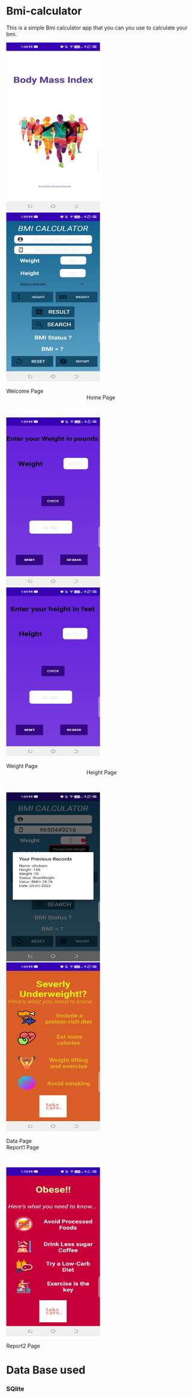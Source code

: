 # Bmi-calculator
This is a simple Bmi calculator app that you can you use to calculate your bmi.

<p>
  <img src="scrrenshots/welcome.png" height="450px" width="250px">
  &emsp;&emsp;&emsp;&emsp;&emsp;&emsp;&emsp;&emsp;&emsp;&emsp;&emsp;&emsp;&emsp;&emsp;&emsp;
  <img src="scrrenshots/home.png" height="450px" width="250px">
</p>
<p>Welcome Page 
  &emsp;&emsp;&emsp;&emsp;&emsp;&emsp;&emsp;&emsp;&emsp;&emsp;&emsp;&emsp;&emsp;&emsp;&emsp; &emsp;&emsp;&emsp;&emsp;&emsp;&emsp;&emsp;&emsp;&emsp;&emsp;&emsp;&emsp;&emsp;&emsp;&emsp;
  Home Page
</p>
<br>
<p>
  <img src="scrrenshots/weight.png" height="450px" width="250px">
  &emsp;&emsp;&emsp;&emsp;&emsp;&emsp;&emsp;&emsp;&emsp;&emsp;&emsp;&emsp;&emsp;&emsp;&emsp;
  <img src="scrrenshots/height.png" height="450px" width="250px">
</p>
<p>Weight Page 
 &emsp;&emsp;&emsp;&emsp;&emsp;&emsp;&emsp;&emsp;&emsp;&emsp;&emsp;&emsp;&emsp;&emsp;&emsp;        &emsp;&emsp;&emsp;&emsp;&emsp;&emsp;&emsp;&emsp;&emsp;&emsp;&emsp;&emsp;&emsp;&emsp;&emsp; 
  Height Page
</p>
<br>
<p>
  <img src="scrrenshots/data.png" height="450px" width="250px">
  &emsp;&emsp;&emsp;&emsp;&emsp;&emsp;&emsp;&emsp;&emsp;&emsp;&emsp;&emsp;&emsp;&emsp;&emsp;
  <img src="scrrenshots/report1.png" height="450px" width="250px">
</p>
<p>Data Page 
 &emsp;&emsp;&emsp;&emsp;&emsp;&emsp;&emsp;&emsp;&emsp;&emsp;&emsp;&emsp;&emsp;&emsp;&emsp;        &emsp;&emsp;&emsp;&emsp;&emsp;&emsp;&emsp;&emsp;&emsp;&emsp;&emsp;&emsp;&emsp;&emsp;&emsp; 
  Report1 Page
</p>
<br>
<p><img src="scrrenshots/report2.png" height="450px" width="250px" text-align="center"></p>
 <p>Report2 Page</p>
 
 <h1>Data Base used </h1>
 <h3>SQlite</h3>


